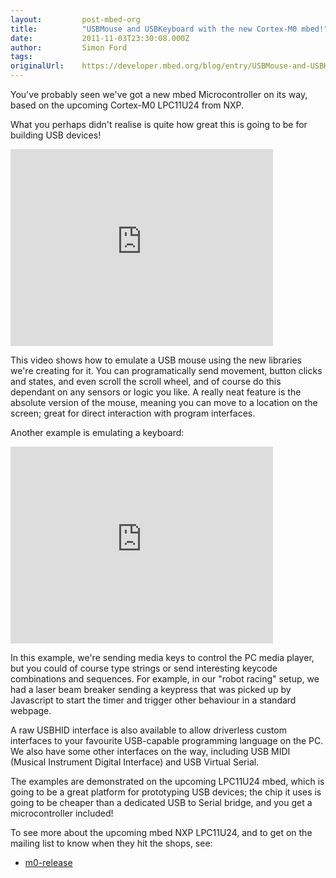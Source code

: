 ```yaml
---
layout:         post-mbed-org
title:          "USBMouse and USBKeyboard with the new Cortex-M0 mbed!"
date:           2011-11-03T23:30:08.000Z
author:         Simon Ford
tags:           
originalUrl:    https://developer.mbed.org/blog/entry/USBMouse-and-USBKeyboard-with-the-new-Co/
---
```


<p>
  You've probably seen we've got a new mbed Microcontroller on its
  way, based on the upcoming Cortex-M0 LPC11U24 from NXP.
</p>
<p>
  What you perhaps didn't realise is quite how great this is going
  to be for building USB devices!
</p>
<div class="flex-video">
  <iframe width="420" height="315" src=
  "https://www.youtube.com/embed/1lSjP6E7RV4" frameborder="0"
  allowfullscreen="allowfullscreen"></iframe>
</div>
<p>
  This video shows how to emulate a USB mouse using the new
  libraries we're creating for it. You can programatically send
  movement, button clicks and states, and even scroll the scroll
  wheel, and of course do this dependant on any sensors or logic
  you like. A really neat feature is the absolute version of the
  mouse, meaning you can move to a location on the screen; great
  for direct interaction with program interfaces.
</p>
<p>
  Another example is emulating a keyboard:
</p>
<div class="flex-video">
  <iframe width="420" height="315" src=
  "https://www.youtube.com/embed/NKSlkUcoOjY" frameborder="0"
  allowfullscreen="allowfullscreen"></iframe>
</div>
<p>
  In this example, we're sending media keys to control the PC media
  player, but you could of course type strings or send interesting
  keycode combinations and sequences. For example, in our "robot
  racing" setup, we had a laser beam breaker sending a keypress
  that was picked up by Javascript to start the timer and trigger
  other behaviour in a standard webpage.
</p>
<p>
  A raw USBHID interface is also available to allow driverless
  custom interfaces to your favourite USB-capable programming
  language on the PC. We also have some other interfaces on the
  way, including USB MIDI (Musical Instrument Digital Interface)
  and USB Virtual Serial.
</p>
<p>
  The examples are demonstrated on the upcoming LPC11U24 mbed,
  which is going to be a great platform for prototyping USB
  devices; the chip it uses is going to be cheaper than a dedicated
  USB to Serial bridge, and you get a microcontroller included!
</p>
<p>
  To see more about the upcoming mbed NXP LPC11U24, and to get on
  the mailing list to know when they hit the shops, see:
</p>
<ul>
  <li>
    <a href="/handbook/m0-release">m0-release</a>
  </li>
</ul>

